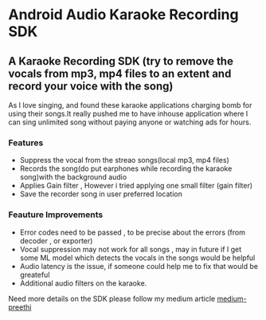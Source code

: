 # Android Audio Karaoke Recording SDK 
## A Karaoke Recording SDK (try to remove the vocals from mp3, mp4 files to an extent and record your voice with the song)
As I love singing, and found these karaoke applications charging bomb for using their songs.It really pushed me to have inhouse application where I can sing unlimited song without paying anyone or watching ads for hours.

### Features
- Suppress the vocal from the streao songs(local mp3, mp4 files)
- Records the song(do put earphones while recording the karaoke song)with the background audio
- Applies Gain filter , However i tried applying one small filter (gain filter)
- Save the recorder song in user preferred location

### Feauture Improvements
- Error codes need to be passed , to be precise about the errors (from decoder , or exporter)
- Vocal suppression may not work for all songs , may in future if I get some ML model which detects the vocals in the songs would be helpful 
- Audio latency is the issue, if someone could help me to fix that would be greateful
- Additional audio filters on the karaoke.

Need more details on the SDK please follow my medium article 
[medium-preethi](https://preethiraopn1992.medium.com/android-karaoke-sdk-with-vocal-suppression-in-the-original-songs-9e5f1c8f7785)




